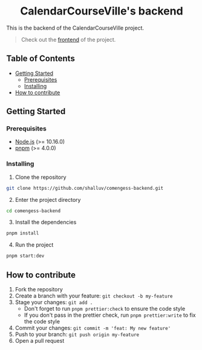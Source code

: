 <h1 align="center">CalendarCourseVille's backend</h1>

This is the backend of the CalendarCourseVille project.

> Check out the [frontend](https://github.com/shalluv/comengess) of the project.

## Table of Contents

- [Getting Started](#getting-started)
  - [Prerequisites](#prerequisites)
  - [Installing](#installing)
- [How to contribute](#how-to-contribute)

## Getting Started

### Prerequisites

- [Node.js](https://nodejs.org/en/) (>= 10.16.0)
- [pnpm](https://pnpm.js.org/) (>= 4.0.0)

### Installing

1. Clone the repository

```bash
git clone https://github.com/shalluv/comengess-backend.git
```

2. Enter the project directory

```bash
cd comengess-backend
```

3. Install the dependencies

```bash
pnpm install
```

4. Run the project

```bash
pnpm start:dev
```

## How to contribute

1. Fork the repository
2. Create a branch with your feature: `git checkout -b my-feature`
3. Stage your changes: `git add .`
   - Don't forget to run `pnpm prettier:check` to ensure the code style
   - If you don't pass in the prettier check, run `pnpm prettier:write` to fix the code style
4. Commit your changes: `git commit -m 'feat: My new feature'`
5. Push to your branch: `git push origin my-feature`
6. Open a pull request
